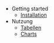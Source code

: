 - Getting started
  - [Installation](de/install.md "Installation")
- Nutzung
  - [Tabellen](de/usage-tables.md "Tabellen")
  - [Charts](de/usage-graphs.md "Charts")

